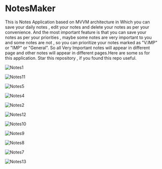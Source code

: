 # NotesMaker
This is Notes Application based on MVVM architecture in Which you can save your daily notes , edit your notes and delete your notes as per your convenience. And the most important feature is that you can save your notes as per your priorities , maybe some notes are very important to you and some notes are not , so you can prioritize your notes marked as "V.IMP" or "IMP" or "General". So all Very Important notes will appear in different page and other notes will appear in different pages.Here are some ss for this application.
Star this repository , if you found this repo useful.

![Notes1](https://user-images.githubusercontent.com/68361729/176643091-1224a086-8005-4e92-a2c8-fa59c212deb1.jpg)

![Notes11](https://user-images.githubusercontent.com/68361729/176643324-d2b58c90-4a14-4b8e-a3e7-dcf66045d36c.jpg)

![Notes5](https://user-images.githubusercontent.com/68361729/176643288-21e73e4b-edeb-4bf8-a37e-1a43f488dc13.jpg)

![Notes4](https://user-images.githubusercontent.com/68361729/176643300-9ac6abbc-786f-4366-a36a-a77662fe61c0.jpg)

![Notes2](https://user-images.githubusercontent.com/68361729/176643312-9d58404e-7919-475c-89e9-0c682b6fe2c7.jpg)

![Notes12](https://user-images.githubusercontent.com/68361729/176643318-25cfdf2c-55b5-4a97-87b1-b08c1e1114a4.jpg)

![Notes10](https://user-images.githubusercontent.com/68361729/176643333-0f77eb35-a28e-45ca-b894-de1a086f7292.jpg)

![Notes9](https://user-images.githubusercontent.com/68361729/176643337-34f87b44-c767-45bd-bd71-b30da0b69535.jpg)

![Notes8](https://user-images.githubusercontent.com/68361729/176643341-19c7d5cf-48cb-4dbe-8ddd-b4c83efe8379.jpg)

![Notes7](https://user-images.githubusercontent.com/68361729/176643345-3710be73-0c6a-4d69-91ba-b585759863ac.jpg)

![Notes13](https://user-images.githubusercontent.com/68361729/176643576-f5cf4f04-2ca8-45a0-acd7-2b9c770f4828.jpg)
